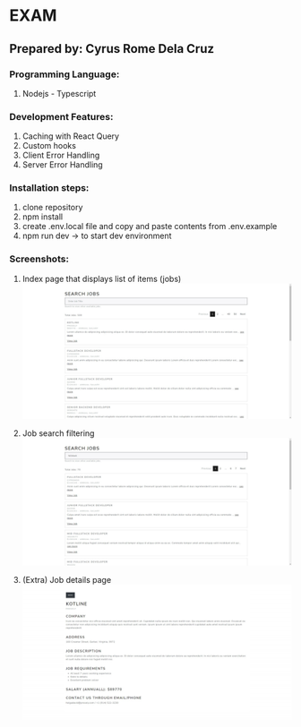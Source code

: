 # EXAM
## Prepared by: Cyrus Rome Dela Cruz

### Programming Language:
1. Nodejs - Typescript

### Development Features:
1. Caching with React Query
2. Custom hooks
3. Client Error Handling
4. Server Error Handling


### Installation steps:
1. clone repository
2. npm install
3. create .env.local file and copy and paste contents from .env.example
4. npm run dev -> to start dev environment

### Screenshots:
1. Index page that displays list of items (jobs)
   ![My Image](screenshots/govgenie-frontend-1.png)

2. Job search filtering
   ![My Image](screenshots/govgenie-frontend-2.png)

3. (Extra) Job details page
   ![My Image](screenshots/govgenie-frontend-3.png)